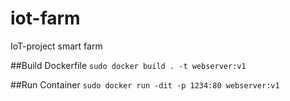 # iot-farm
IoT-project smart farm

##Build Dockerfile
`sudo docker build . -t webserver:v1`

##Run Container
`sudo docker run -dit -p 1234:80 webserver:v1`
